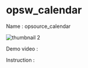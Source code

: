 # opsw_calendar

Name : opsource_calendar

![thumbnail 2](https://user-images.githubusercontent.com/82808715/143770677-0ce6f81f-9d69-41c8-9ad3-3c2b53823cd6.png)



Demo video :

Instruction : 
